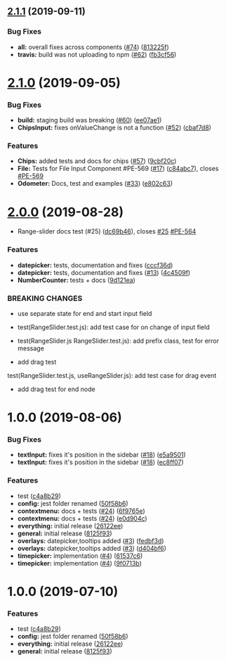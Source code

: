 ## [2.1.1](https://github.com/hellohaptik/relements/compare/v2.1.0...v2.1.1) (2019-09-11)


### Bug Fixes

* **all:** overall fixes across components ([#74](https://github.com/hellohaptik/relements/issues/74)) ([813225f](https://github.com/hellohaptik/relements/commit/813225f))
* **travis:** build was not uploading to npm ([#62](https://github.com/hellohaptik/relements/issues/62)) ([fb3cf56](https://github.com/hellohaptik/relements/commit/fb3cf56))

# [2.1.0](https://github.com/hellohaptik/relements/compare/v2.0.3...v2.1.0) (2019-09-05)


### Bug Fixes

* **build:** staging build was breaking ([#60](https://github.com/hellohaptik/relements/issues/60)) ([ee07ae1](https://github.com/hellohaptik/relements/commit/ee07ae1))
* **ChipsInput:** fixes onValueChange is not a function ([#52](https://github.com/hellohaptik/relements/issues/52)) ([cbaf7d8](https://github.com/hellohaptik/relements/commit/cbaf7d8))


### Features

* **Chips:** added tests and docs for chips ([#57](https://github.com/hellohaptik/relements/issues/57)) ([9cbf20c](https://github.com/hellohaptik/relements/commit/9cbf20c))
* **File:** Tests for File Input Component #PE-569 ([#17](https://github.com/hellohaptik/relements/issues/17)) ([c84abc7](https://github.com/hellohaptik/relements/commit/c84abc7)), closes [#PE-569](https://github.com/hellohaptik/relements/issues/PE-569)
* **Odometer:** Docs, test and examples ([#33](https://github.com/hellohaptik/relements/issues/33)) ([e802c63](https://github.com/hellohaptik/relements/commit/e802c63))

# [2.0.0](https://github.com/hellohaptik/relements/compare/v1.0.0...v2.0.0) (2019-08-28)


* Range-slider docs test (#25) ([dc69b46](https://github.com/hellohaptik/relements/commit/dc69b46)), closes [#25](https://github.com/hellohaptik/relements/issues/25) [#PE-564](https://github.com/hellohaptik/relements/issues/PE-564)


### Features

* **datepicker:** tests, documentation and fixes ([cccf36d](https://github.com/hellohaptik/relements/commit/cccf36d))
* **datepicker:** tests, documentation and fixes ([#13](https://github.com/hellohaptik/relements/issues/13)) ([4c4509f](https://github.com/hellohaptik/relements/commit/4c4509f))
* **NumberCounter:** tests + docs ([9d121ea](https://github.com/hellohaptik/relements/commit/9d121ea))


### BREAKING CHANGES

* use separate state for end and start input field

* test(RangeSlider.test.js): add test case for on change of input field

* test(RangeSlider.js RangeSlider.test.js): add prefix class, test for error message

* add drag test

test(RangeSlider.test.js, useRangeSlider.js): add test case for drag event

* add drag test for end node

# 1.0.0 (2019-08-06)


### Bug Fixes

* **textInput:** fixes it's position in the sidebar ([#18](https://github.com/hellohaptik/relements/issues/18)) ([e5a9501](https://github.com/hellohaptik/relements/commit/e5a9501))
* **textInput:** fixes it's position in the sidebar ([#18](https://github.com/hellohaptik/relements/issues/18)) ([ec8ff07](https://github.com/hellohaptik/relements/commit/ec8ff07))


### Features

* test ([c4a8b29](https://github.com/hellohaptik/relements/commit/c4a8b29))
* **config:** jest folder renamed ([50f58b6](https://github.com/hellohaptik/relements/commit/50f58b6))
* **contextmenu:** docs + tests ([#24](https://github.com/hellohaptik/relements/issues/24)) ([6f9765e](https://github.com/hellohaptik/relements/commit/6f9765e))
* **contextmenu:** docs + tests ([#24](https://github.com/hellohaptik/relements/issues/24)) ([e0d904c](https://github.com/hellohaptik/relements/commit/e0d904c))
* **everything:** initial release ([26122ee](https://github.com/hellohaptik/relements/commit/26122ee))
* **general:** initial release ([8125f93](https://github.com/hellohaptik/relements/commit/8125f93))
* **overlays:** datepicker,tooltips added ([#3](https://github.com/hellohaptik/relements/issues/3)) ([fedbf3d](https://github.com/hellohaptik/relements/commit/fedbf3d))
* **overlays:** datepicker,tooltips added ([#3](https://github.com/hellohaptik/relements/issues/3)) ([d404bf6](https://github.com/hellohaptik/relements/commit/d404bf6))
* **timepicker:** implementation ([#4](https://github.com/hellohaptik/relements/issues/4)) ([61537c6](https://github.com/hellohaptik/relements/commit/61537c6))
* **timepicker:** implementation ([#4](https://github.com/hellohaptik/relements/issues/4)) ([9f0713b](https://github.com/hellohaptik/relements/commit/9f0713b))

# 1.0.0 (2019-07-10)


### Features

* test ([c4a8b29](https://github.com/hellohaptik/relements/commit/c4a8b29))
* **config:** jest folder renamed ([50f58b6](https://github.com/hellohaptik/relements/commit/50f58b6))
* **everything:** initial release ([26122ee](https://github.com/hellohaptik/relements/commit/26122ee))
* **general:** initial release ([8125f93](https://github.com/hellohaptik/relements/commit/8125f93))
